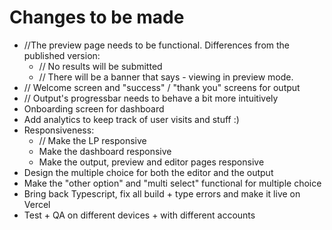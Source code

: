 # Changes to be made

- //The preview page needs to be functional. Differences from the published version:
  - // No results will be submitted
  - // There will be a banner that says - viewing in preview mode.
- // Welcome screen and "success" / "thank you" screens for output
- // Output's progressbar needs to behave a bit more intuitively
- Onboarding screen for dashboard
- Add analytics to keep track of user visits and stuff :)
- Responsiveness:
  - // Make the LP responsive
  - Make the dashboard responsive
  - Make the output, preview and editor pages responsive
- Design the multiple choice for both the editor and the output
- Make the "other option" and "multi select" functional for multiple choice
- Bring back Typescript, fix all build + type errors and make it live on Vercel
- Test + QA on different devices + with different accounts
